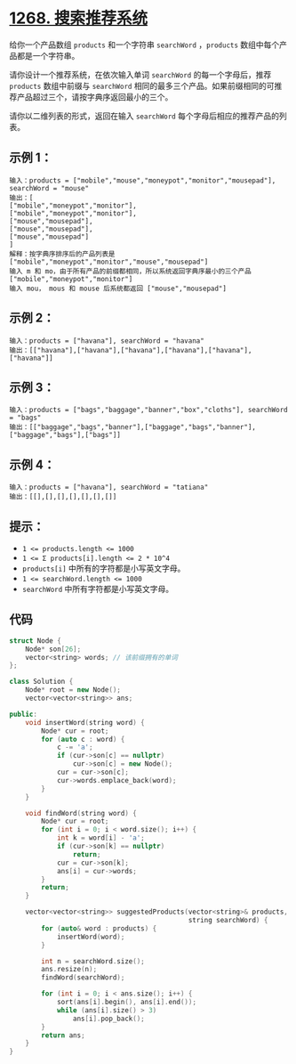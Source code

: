 # [1268. 搜索推荐系统](https://leetcode.cn/problems/search-suggestions-system/)

给你一个产品数组 `products` 和一个字符串 `searchWord` ，`products` 数组中每个产品都是一个字符串。

请你设计一个推荐系统，在依次输入单词 `searchWord` 的每一个字母后，推荐 `products` 数组中前缀与 `searchWord` 相同的最多三个产品。如果前缀相同的可推荐产品超过三个，请按字典序返回最小的三个。

请你以二维列表的形式，返回在输入 `searchWord` 每个字母后相应的推荐产品的列表。 

## **示例 1：**

```
输入：products = ["mobile","mouse","moneypot","monitor","mousepad"], searchWord = "mouse"
输出：[
["mobile","moneypot","monitor"],
["mobile","moneypot","monitor"],
["mouse","mousepad"],
["mouse","mousepad"],
["mouse","mousepad"]
]
解释：按字典序排序后的产品列表是 ["mobile","moneypot","monitor","mouse","mousepad"]
输入 m 和 mo，由于所有产品的前缀都相同，所以系统返回字典序最小的三个产品 ["mobile","moneypot","monitor"]
输入 mou， mous 和 mouse 后系统都返回 ["mouse","mousepad"]
```

## **示例 2：**

```
输入：products = ["havana"], searchWord = "havana"
输出：[["havana"],["havana"],["havana"],["havana"],["havana"],["havana"]]
```

## **示例 3：**

```
输入：products = ["bags","baggage","banner","box","cloths"], searchWord = "bags"
输出：[["baggage","bags","banner"],["baggage","bags","banner"],["baggage","bags"],["bags"]]
```

## **示例 4：**

```
输入：products = ["havana"], searchWord = "tatiana"
输出：[[],[],[],[],[],[],[]]
```

## **提示：**

- `1 <= products.length <= 1000`
- `1 <= Σ products[i].length <= 2 * 10^4`
- `products[i]` 中所有的字符都是小写英文字母。
- `1 <= searchWord.length <= 1000`
- `searchWord` 中所有字符都是小写英文字母。

## 代码

```cpp
struct Node {
    Node* son[26];
    vector<string> words; // 该前缀拥有的单词
};

class Solution {
    Node* root = new Node();
    vector<vector<string>> ans;

public:
    void insertWord(string word) {
        Node* cur = root;
        for (auto c : word) {
            c -= 'a';
            if (cur->son[c] == nullptr)
                cur->son[c] = new Node();
            cur = cur->son[c];
            cur->words.emplace_back(word);
        }
    }

    void findWord(string word) {
        Node* cur = root;
        for (int i = 0; i < word.size(); i++) {
            int k = word[i] - 'a';
            if (cur->son[k] == nullptr)
                return;
            cur = cur->son[k];
            ans[i] = cur->words;
        }
        return;
    }

    vector<vector<string>> suggestedProducts(vector<string>& products,
                                             string searchWord) {
        for (auto& word : products) {
            insertWord(word);
        }

        int n = searchWord.size();
        ans.resize(n);
        findWord(searchWord);

        for (int i = 0; i < ans.size(); i++) {
            sort(ans[i].begin(), ans[i].end());
            while (ans[i].size() > 3)
                ans[i].pop_back();
        }
        return ans;
    }
}
```

